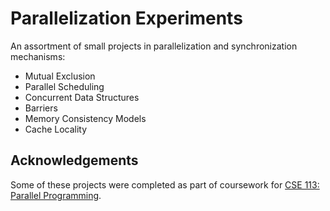 # Parallelization Experiments

An assortment of small projects in parallelization and synchronization mechanisms:

* Mutual Exclusion
* Parallel Scheduling
* Concurrent Data Structures
* Barriers
* Memory Consistency Models
* Cache Locality

## Acknowledgements

Some of these projects were completed as part of coursework for [CSE 113: Parallel Programming](https://courses.soe.ucsc.edu/courses/cse113).